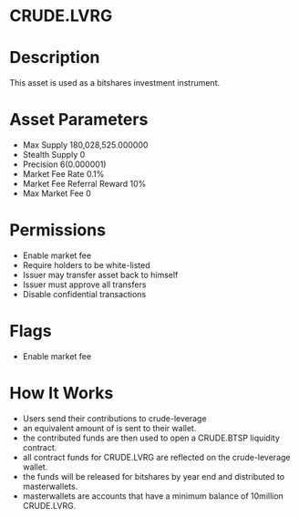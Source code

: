 # CRUDE.LVRG

# Description
This asset is used as a bitshares investment instrument.

# Asset Parameters
- Max Supply 180,028,525.000000
- Stealth Supply 0
- Precision 6(0.000001)
- Market Fee Rate 0.1%
- Market Fee Referral Reward 10%
- Max Market Fee 0
# Permissions
- Enable market fee
- Require holders to be white-listed
- Issuer may transfer asset back to himself
- Issuer must approve all transfers
- Disable confidential transactions
# Flags
- Enable market fee
# How It Works
- Users send their contributions to crude-leverage
- an equivalent amount of is sent to their wallet.
- the contributed funds are then used to open a CRUDE.BTSP liquidity contract.
- all contract funds for CRUDE.LVRG are reflected on the crude-leverage wallet.
- the funds will be released for bitshares by year end and distributed to masterwallets.
- masterwallets are accounts that have a minimum balance of 10million CRUDE.LVRG.

